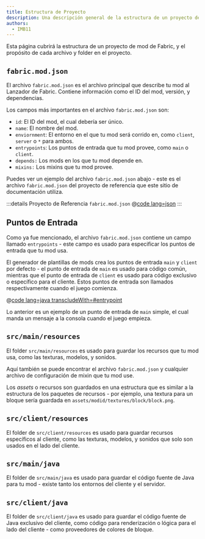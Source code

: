```yaml
---
title: Estructura de Proyecto
description: Una descripción general de la estructura de un proyecto de mod de Fabric.
authors:
  - IMB11
---
```


Esta página cubrirá la estructura de un proyecto de mod de Fabric, y el propósito de cada archivo y folder en el proyecto.

## `fabric.mod.json`

El archivo `fabric.mod.json` es el archivo principal que describe tu mod al Lanzador de Fabric. Contiene información como el ID del mod, versión, y dependencias.

Los campos más importantes en el archivo `fabric.mod.json` son:

- `id`: El ID del mod, el cual debería ser único.
- `name`: El nombre del mod.
- `enviornment`: El entorno en el que tu mod será corrido en, como `client`, `server` o `*` para ambos.
- `entrypoints`: Los puntos de entrada que tu mod provee, como `main` o `client`.
- `depends:` Los mods en los que tu mod depende en.
- `mixins:` Los mixins que tu mod provee.

Puedes ver un ejemplo del archivo `fabric.mod.json` abajo - este es el archivo `fabric.mod.json` del proyecto de referencia que este sitio de documentación utiliza.

:::details Proyecto de Referencia `fabric.mod.json`
@[code lang=json](@/reference/latest/src/main/resources/fabric.mod.json)
:::

## Puntos de Entrada

Como ya fue mencionado, el archivo `fabric.mod.json` contiene un campo llamado `entrypoints` - este campo es usado para especificar los puntos de entrada que tu mod usa.

El generador de plantillas de mods crea los puntos de entrada `main` y `client` por defecto - el punto de entrada de `main` es usado para código común, mientras que el punto de entrada de `client` es usado para código exclusivo o específico para el cliente. Estos puntos de entrada son llamados respectivamente cuando el juego comienza.

@[code lang=java transcludeWith=#entrypoint](@/reference/latest/src/main/java/com/example/docs/ExampleMod.java)

Lo anterior es un ejemplo de un punto de entrada de `main` simple, el cual manda un mensaje a la consola cuando el juego empieza.

## `src/main/resources`

El folder `src/main/resources` es usado para guardar los recursos que tu mod usa, como las texturas, modelos, y sonidos.

Aquí también se puede encontrar el archivo `fabric.mod.json` y cualquier archivo de configuración de mixin que tu mod use.

Los _assets_ o recursos son guardados en una estructura que es similar a la estructura de los paquetes de recursos - por ejemplo, una textura para un bloque sería guardada en `assets/modid/textures/block/block.png`.

## `src/client/resources`

El folder de `src/client/resources` es usado para guardar recursos específicos al cliente, como las texturas, modelos, y sonidos que solo son usados en el lado del cliente.

## `src/main/java`

El folder de `src/main/java` es usado para guardar el código fuente de Java para tu mod - existe tanto los entornos del cliente y el servidor.

## `src/client/java`

El folder de `src/client/java` es usado para guardar el código fuente de Java exclusivo del cliente, como código para renderización o lógica para el lado del cliente - como proveedores de colores de bloque.
